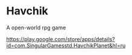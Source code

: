 # Havchik

A open-world rpg game

https://play.google.com/store/apps/details?id=com.SingularGamesstd.HavchikPlanet&hl=ru
